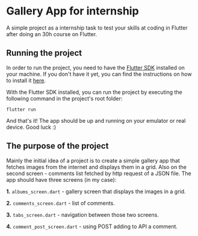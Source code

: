 # Gallery App for internship

A simple project as a internship task to test your skills at coding in Flutter after doing an 30h course on Flutter.

## Running the project

In order to run the project, you need to have the [Flutter SDK](https://flutter-ko.dev/development/tools/sdk/releases) installed on your machine. 
If you don't have it yet, you can find the instructions on how to install it [here](https://flutter.dev/docs/get-started/install).

With the Flutter SDK installed, you can run the project by executing the following command in the project's root folder:

```
flutter run
```
And that's it! The app should be up and running on your emulator or real device. Good luck :)

## The purpose of the project

Mainly the initial idea of a project is to create a simple gallery app that fetches images from the internet and displays them in a grid. Also on the second screen - comments list fetched by http request of a JSON file. The app should have three screens (in my case):

**1.** ```albums_screen.dart``` - gallery screen that displays the images in a grid.

**2.** ```comments_screen.dart``` - list of comments.

**3.** ```tabs_screen.dart``` - navigation between those two screens.

**4.** ```comment_post_screen.dart``` - using POST adding to API a comment.
